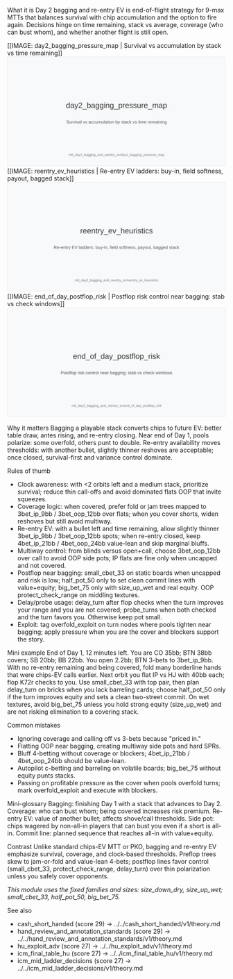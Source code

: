 What it is
Day 2 bagging and re-entry EV is end-of-flight strategy for 9-max MTTs that balances survival with chip accumulation and the option to fire again. Decisions hinge on time remaining, stack vs average, coverage (who can bust whom), and whether another flight is still open.

[[IMAGE: day2_bagging_pressure_map | Survival vs accumulation by stack vs time remaining]]
![Survival vs accumulation by stack vs time remaining](images/day2_bagging_pressure_map.svg)
[[IMAGE: reentry_ev_heuristics | Re-entry EV ladders: buy-in, field softness, payout, bagged stack]]
![Re-entry EV ladders: buy-in, field softness, payout, bagged stack](images/reentry_ev_heuristics.svg)
[[IMAGE: end_of_day_postflop_risk | Postflop risk control near bagging: stab vs check windows]]
![Postflop risk control near bagging: stab vs check windows](images/end_of_day_postflop_risk.svg)

Why it matters
Bagging a playable stack converts chips to future EV: better table draw, antes rising, and re-entry closing. Near end of Day 1, pools polarize: some overfold, others punt to double. Re-entry availability moves thresholds: with another bullet, slightly thinner reshoves are acceptable; once closed, survival-first and variance control dominate.

Rules of thumb
- Clock awareness: with <2 orbits left and a medium stack, prioritize survival; reduce thin call-offs and avoid dominated flats OOP that invite squeezes.
- Coverage logic: when covered, prefer fold or jam trees mapped to 3bet_ip_9bb / 3bet_oop_12bb over flats; when you cover shorts, widen reshoves but still avoid multiway.
- Re-entry EV: with a bullet left and time remaining, allow slightly thinner 3bet_ip_9bb / 3bet_oop_12bb spots; when re-entry closed, keep 4bet_ip_21bb / 4bet_oop_24bb value-lean and skip marginal bluffs.
- Multiway control: from blinds versus open+call, choose 3bet_oop_12bb over call to avoid OOP side pots; IP flats are fine only when uncapped and not covered.
- Postflop near bagging: small_cbet_33 on static boards when uncapped and risk is low; half_pot_50 only to set clean commit lines with value+equity; big_bet_75 only with size_up_wet and real equity. OOP protect_check_range on middling textures.
- Delay/probe usage: delay_turn after flop checks when the turn improves your range and you are not covered; probe_turns when both checked and the turn favors you. Otherwise keep pot small.
- Exploit: tag overfold_exploit on turn nodes where pools tighten near bagging; apply pressure when you are the cover and blockers support the story.

Mini example
End of Day 1, 12 minutes left. You are CO 35bb; BTN 38bb covers; SB 20bb; BB 22bb. You open 2.2bb; BTN 3-bets to 3bet_ip_9bb. With no re-entry remaining and being covered, fold many borderline hands that were chips-EV calls earlier. Next orbit you flat IP vs HJ with 40bb each; flop K72r checks to you. Use small_cbet_33 with top pair, then plan delay_turn on bricks when you lack barreling cards; choose half_pot_50 only if the turn improves equity and sets a clean two-street commit. On wet textures, avoid big_bet_75 unless you hold strong equity (size_up_wet) and are not risking elimination to a covering stack.

Common mistakes
- Ignoring coverage and calling off vs 3-bets because "priced in."
- Flatting OOP near bagging, creating multiway side pots and hard SPRs.
- Bluff 4-betting without coverage or blockers; 4bet_ip_21bb / 4bet_oop_24bb should be value-lean.
- Autopilot c-betting and barreling on volatile boards; big_bet_75 without equity punts stacks.
- Passing on profitable pressure as the cover when pools overfold turns; mark overfold_exploit and execute with blockers.

Mini-glossary
Bagging: finishing Day 1 with a stack that advances to Day 2.
Coverage: who can bust whom; being covered increases risk premium.
Re-entry EV: value of another bullet; affects shove/call thresholds.
Side pot: chips wagered by non-all-in players that can bust you even if a short is all-in.
Commit line: planned sequence that reaches all-in with value+equity.

Contrast
Unlike standard chips-EV MTT or PKO, bagging and re-entry EV emphasize survival, coverage, and clock-based thresholds. Preflop trees skew to jam-or-fold and value-lean 4-bets; postflop lines favor control (small_cbet_33, protect_check_range, delay_turn) over thin polarization unless you safely cover opponents.

_This module uses the fixed families and sizes: size_down_dry, size_up_wet; small_cbet_33, half_pot_50, big_bet_75._

See also
- cash_short_handed (score 29) → ../../cash_short_handed/v1/theory.md
- hand_review_and_annotation_standards (score 29) → ../../hand_review_and_annotation_standards/v1/theory.md
- hu_exploit_adv (score 27) → ../../hu_exploit_adv/v1/theory.md
- icm_final_table_hu (score 27) → ../../icm_final_table_hu/v1/theory.md
- icm_mid_ladder_decisions (score 27) → ../../icm_mid_ladder_decisions/v1/theory.md